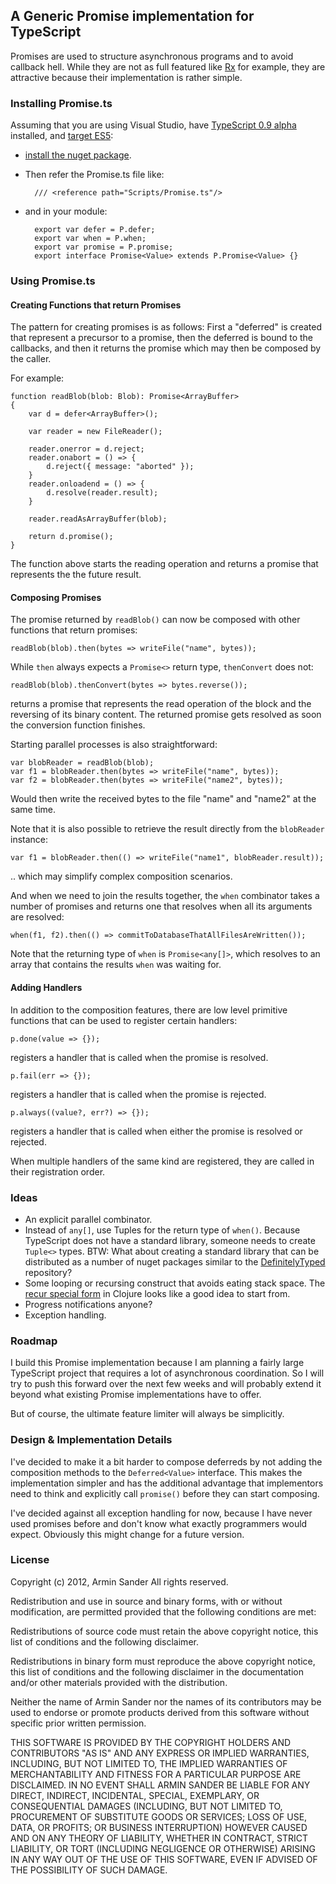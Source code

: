 ## A Generic Promise implementation for TypeScript

Promises are used to structure asynchronous programs and to avoid callback hell. While they are not as full featured like [Rx](https://github.com/Reactive-Extensions/RxJS) for example, they are attractive because their implementation is rather simple.

### Installing Promise.ts

Assuming that you are using Visual Studio, have [TypeScript 0.9 alpha](https://typescript.codeplex.com/releases/view/105503) installed, and [target ES5](https://github.com/pragmatrix/Promise/blob/master/Promise.csproj#L70):

- [install the nuget package](http://nuget.org/packages/Promise.TypeScript/).

- Then refer the Promise.ts file like:

		/// <reference path="Scripts/Promise.ts"/>

- and in your module:

		export var defer = P.defer;
		export var when = P.when;
		export var promise = P.promise;
		export interface Promise<Value> extends P.Promise<Value> {}

### Using Promise.ts

#### Creating Functions that return Promises

The pattern for creating promises is as follows: First a "deferred" is created that represent a precursor to a promise, then the deferred is bound to the callbacks, and then it returns the promise which may then be composed by the caller.

For example:
	
	function readBlob(blob: Blob): Promise<ArrayBuffer>
	{
		var d = defer<ArrayBuffer>();

		var reader = new FileReader();

		reader.onerror = d.reject;
		reader.onabort = () => {
			d.reject({ message: "aborted" });
		}
		reader.onloadend = () => {
			d.resolve(reader.result);
		}

		reader.readAsArrayBuffer(blob);

		return d.promise();
	}

The function above starts the reading operation and returns a promise that represents the the future result.

#### Composing Promises

The promise returned by `readBlob()` can now be composed with other functions that return promises:

	readBlob(blob).then(bytes => writeFile("name", bytes));

While `then` always expects a `Promise<>` return type, `thenConvert` does not:

	readBlob(blob).thenConvert(bytes => bytes.reverse());

returns a promise that represents the read operation of the block and the reversing of its binary content. The returned promise gets resolved as soon the conversion function finishes.

Starting parallel processes is also straightforward:

	var blobReader = readBlob(blob);
	var f1 = blobReader.then(bytes => writeFile("name", bytes));
	var f2 = blobReader.then(bytes => writeFile("name2", bytes));

Would then write the received bytes to the file "name" and "name2" at the same time.

Note that it is also possible to retrieve the result directly from the `blobReader` instance:

	var f1 = blobReader.then(() => writeFile("name1", blobReader.result));
	
.. which may simplify complex composition scenarios.

And when we need to join the results together, the `when` combinator takes a number of promises and returns one that resolves when all its arguments are resolved:

	when(f1, f2).then(() => commitToDatabaseThatAllFilesAreWritten());

Note that the returning type of `when` is `Promise<any[]>`, which resolves to an array that contains the results `when` was waiting for.

#### Adding Handlers

In addition to the composition features, there are low level primitive functions that can be used to register certain handlers:

	p.done(value => {});

registers a handler that is called when the promise is resolved.

	p.fail(err => {});

registers a handler that is called when the promise is rejected.

	p.always((value?, err?) => {});

registers a handler that is called when either the promise is resolved or rejected.

When multiple handlers of the same kind are registered, they are called in their registration order.

### Ideas

- An explicit parallel combinator.
- Instead of `any[]`, use Tuples for the return type of `when()`. Because TypeScript does not have a standard library, someone needs to create `Tuple<>` types. BTW: What about creating a standard library that can be distributed as a number of nuget packages similar to the [DefinitelyTyped](https://github.com/borisyankov/DefinitelyTyped) repository? 
- Some looping or recursing construct that avoids eating stack space. The [recur special form](http://clojure.org/special_forms#recur) in Clojure looks like a good idea to start from.
- Progress notifications anyone?
- Exception handling.

### Roadmap

I build this Promise implementation because I am planning a fairly large TypeScript project that requires a lot of asynchronous coordination. So I will try to push this forward over the next few weeks and will probably extend it beyond what existing Promise implementations have to offer. 

But of course, the ultimate feature limiter will always be simplicitly.

### Design & Implementation Details

I've decided to make it a bit harder to compose deferreds by not adding the composition methods to the `Deferred<Value>` interface. This makes the implementation simpler and has the additional advantage that implementors need to think and explicitly call `promise()` before they can start composing.

I've decided against all exception handling for now, because I have never used promises before and don't know what exactly programmers would expect. Obviously this might change for a future version.

### License

Copyright (c) 2012, Armin Sander All rights reserved.

Redistribution and use in source and binary forms, with or without modification, are permitted provided that the following conditions are met:

Redistributions of source code must retain the above copyright notice, this list of conditions and the following disclaimer.

Redistributions in binary form must reproduce the above copyright notice, this list of conditions and the following disclaimer in the documentation and/or other materials provided with the distribution.

Neither the name of Armin Sander nor the names of its contributors may be used to endorse or promote products derived from this software without specific prior written permission.

THIS SOFTWARE IS PROVIDED BY THE COPYRIGHT HOLDERS AND CONTRIBUTORS "AS IS" AND ANY EXPRESS OR IMPLIED WARRANTIES, INCLUDING, BUT NOT LIMITED TO, THE IMPLIED WARRANTIES OF MERCHANTABILITY AND FITNESS FOR A PARTICULAR PURPOSE ARE DISCLAIMED. IN NO EVENT SHALL ARMIN SANDER BE LIABLE FOR ANY DIRECT, INDIRECT, INCIDENTAL, SPECIAL, EXEMPLARY, OR CONSEQUENTIAL DAMAGES (INCLUDING, BUT NOT LIMITED TO, PROCUREMENT OF SUBSTITUTE GOODS OR SERVICES; LOSS OF USE, DATA, OR PROFITS; OR BUSINESS INTERRUPTION) HOWEVER CAUSED AND ON ANY THEORY OF LIABILITY, WHETHER IN CONTRACT, STRICT LIABILITY, OR TORT (INCLUDING NEGLIGENCE OR OTHERWISE) ARISING IN ANY WAY OUT OF THE USE OF THIS SOFTWARE, EVEN IF ADVISED OF THE POSSIBILITY OF SUCH DAMAGE.
